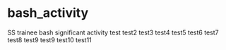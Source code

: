 # bash_activity
SS trainee bash significant activity
test
test2
test3
test4
test5
test6
test7
test8
test9
test9
test10
test11
